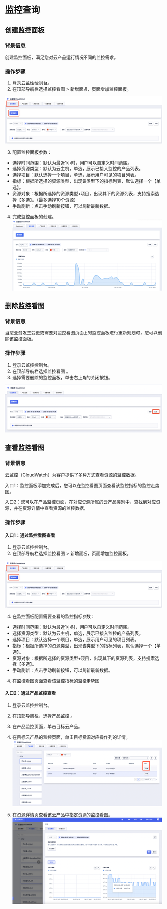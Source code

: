 # 监控查询
## 创建监控面板

### 背景信息
创建监控面板，满足您对云产品运行情况不同的监控需求。

### 操作步骤
1. 登录云监控控制台。
2. 在顶部导航栏选择监控看图 > 新增面板，页面增加监控面板。

![Image text](images/1.jpg.png)

3. 配置监控面板参数：
- 选择时间范围：默认为最近1小时，用户可以自定义时间范围。
- 选择资源类型：默认为云主机，单选，展示已接入监控的产品列表。
- 选择项目：默认选择一个项目，单选，展示用户可见的项目列表。
- 指标：根据所选择的资源类型，出现该类型下的指标列表，默认选择一个【单选】。
- 资源对象：根据所选择的资源类型+项目，出现其下的资源列表，支持搜索选择【多选】。（最多选择10个资源）
- 手动刷新：点击手动刷新按钮，可以刷新最新数据。
4. 完成监控面板的创建。
![Image text](images/1111.png)
  
## 删除监控看图

### 背景信息
当您业务发生变更或需要对监控看图页面上的监控面板进行重新规划时，您可以删除该监控面板。

### 操作步骤
1. 登录云监控控制台。
2. 在顶部导航栏选择监控看图 。
3. 选择需要删除的监控面板，单击右上角的关闭按钮。
   
![Image text](images/5.png)

## 查看监控看图
### 背景信息
云监控（CloudWatch）为客户提供了多种方式查看资源的监控数据。

入口1：监控面板添加完成后，您可以在监控看图页面查看该监控指标的监控走势图。

入口2：您可以在产品监控页面，在对应资源所属的云产品类别中，查找到对应资源，并在资源详情中查看资源的监控数据。

### 操作步骤
#### 入口1：通过监控看图查看
1. 登录云监控控制台。
2. 在顶部导航栏选择监控看图 > 新增面板，页面增加监控面板。

![Image text](images/2.jpg.png)

4. 在监控面板配置需要查看的监控指标参数：
- 选择时间范围：默认为最近1小时，用户可以自定义时间范围。
- 选择资源类型：默认为云主机，单选，展示已接入监控的产品列表。
- 选择项目：默认选择一个项目，单选，展示用户可见的项目列表。
- 指标：根据所选择的资源类型，出现该类型下的指标列表，默认选择一个【单选】。
- 资源对象：根据所选择的资源类型+项目，出现其下的资源列表，支持搜索选择【多选】。
- 手动刷新：点击手动刷新按钮，可以刷新最新数据。
4. 在监控看图页面查看该监控指标的监控走势图

#### 入口2：通过产品监控查看
1. 登录云监控控制台。
2. 在顶部导航栏，选择产品监控 。
3. 在产品监控页面，单击目标云产品。
4. 在目标云产品的监控页面，单击目标资源对应操作列的详情。
![Image text](images/3.jpg.png)

6. 在资源详情页查看该云产品中指定资源的监控看图。
![Image text](images/4.png)
